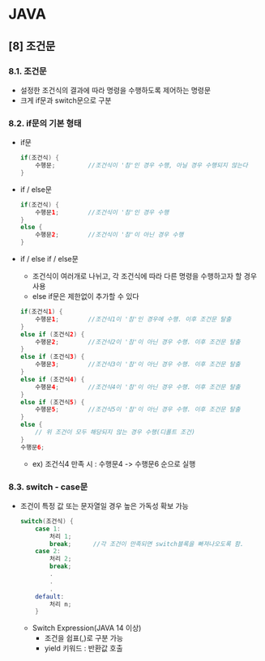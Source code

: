 JAVA
===
[8] 조건문
----
### 8.1. 조건문
- 설정한 조건식의 결과에 따라 명령을 수행하도록 제어하는 명령문
- 크게 if문과 switch문으로 구분

### 8.2. if문의 기본 형태
- if문
    ```java
    if(조건식) {
        수행문;         //조건식이 '참'인 경우 수행, 아닐 경우 수행되지 않는다
    }   
    ```

- if / else문
    ```java
    if(조건식) {
        수행문1;        //조건식이 '참'인 경우 수행
    }
    else {
        수행문2;        //조건식이 '참'이 아닌 경우 수행
    }     
    ```
- if / else if / else문    
    - 조건식이 여러개로 나뉘고, 각 조건식에 따라 다른 명령을 수행하고자 할 경우 사용
    - else if문은 제한없이 추가할 수 있다

    ```java
    if(조건식1) {
        수행문1;        //조건식1이 '참'인 경우에 수행. 이후 조건문 탈출
    }
    else if (조건식2) {
        수행문2;        //조건식2이 '참'이 아닌 경우 수행. 이후 조건문 탈출
    } 
    else if (조건식3) {
        수행문3;        //조건식3이 '참'이 아닌 경우 수행. 이후 조건문 탈출
    }
    else if (조건식4) {
        수행문4;        //조건식4이 '참'이 아닌 경우 수행. 이후 조건문 탈출
    }
    else if (조건식5) {
        수행문5;        //조건식5이 '참'이 아닌 경우 수행. 이후 조건문 탈출
    } 
    else {
        // 위 조건이 모두 해당되지 않는 경우 수행(디폴트 조건)
    }
    수행문6; 
    ```
    - ex) 조건식4 만족 시 : 수행문4 -> 수행문6 순으로 실행
            
### 8.3. switch - case문
- 조건이 특정 값 또는 문자열일 경우 높은 가독성 확보 가능
    ```java
    switch(조건식) {
        case 1:
            처리 1;
            break;      //각 조건이 만족되면 switch블록을 빠져나오도록 함.  
        case 2:
            처리 2;
            break;
            .
            .
            .
        default:
            처리 n;        
        }
    ``` 
    - Switch Expression(JAVA 14 이상)
        - 조건을 쉽표(,)로 구분 가능
        - yield 키워드 : 반환값 호출                          